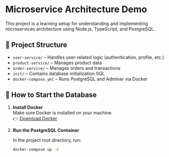 # Microservice Architecture Demo

This project is a learning setup for understanding and implementing microservices architecture using Node.js, TypeScript, and PostgreSQL.

## 📁 Project Structure

- `user-service/` – Handles user-related logic (authentication, profile, etc.)
- `product-service/` – Manages product data
- `order-service/` – Manages orders and transactions
- `init/` – Contains database initialization SQL
- `docker-compose.yml` – Runs PostgreSQL and Adminer via Docker

## 🐘 How to Start the Database

1. **Install Docker**  
   Make sure Docker is installed on your machine.  
   👉 [Download Docker](https://www.docker.com/)

2. **Run the PostgreSQL Container**

   In the project root directory, run:

   ```bash
   docker-compose up -d
